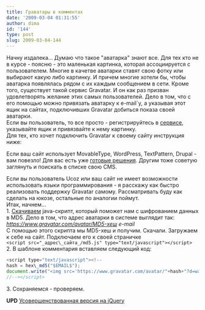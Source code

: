 ```yaml
---
title: Граватары в комментах
date: '2009-03-04 01:31:55'
author: dima
id: '144'
type: post
slug: 2009-03-04-144
---
```


Начну издалека... Думаю что такое "аватарка" знают все. Для тех кто не в курсе - поясню - это маленькая картинка, которая ассоциируется с пользователем. Многие в качетве аватарки ставят свою фотку или выбирают какую либо картинку. И причем многие хотели бы, чтобы аватарка появлялась рядом с их каждым сообщением в сети. Кроме того, существует такой сервис Gravatar. И он как раз призван удовлетворять желание этих самых пользователей. Дело в том, что с его помощью можно привязать аватарку к e-mail\`у, а указывая этот ящик на сайтах, подключивших Gravatar добиться показа своей аватарки.  
Если вы пользователь, то все просто - регистрируйтесь в [сервисе](https://gravatar.com), указывайте ящик и привязвайте к нему картинку.  
Для тех, кто хочет подключить Gravatar к своему сайту инструкция ниже:

Если ваш сайт использует MovableType, WordPress, TextPattern, Drupal - вам повезло! Для вас есть уже [готовые решения](https://en.gravatar.com/site/implement). Другим тоже советую заглянуть и поискать в списке свою CMS.

Если вы пользователь Ucoz или ваш сайт не имеет возможности использовать языки программирования - я расскажу как быстро реализовать поддержку Gravatar самому. Рассматривать буду как сделать на юкозе, остальные по аналогии поймут.  
Итак, начнем...  
1\. [Скачиваем](https://pajhome.org.uk/crypt/md5/md5.js) java-скрипт, который поможет нам с шифрованием данных в MD5. Дело в том, что адрес аватарки в системе выглядит так: _https://www.gravatar.com/avatar/MD5-хеш e-mail_  
С помощью этого скрипта мы MD5-хеш и получим. Скачали. Загружаем к себе на сайт. Подключаем его к своей страничке  
`<script src="_адрес\_сайта_/md5.js" type="text/javascript"></script> ` 
2\. В шаблоне комментария вставляем следующий код:  
```js
<script type="text/javascript"><!--  
hash = hex\_md5("$EMAIL$");  
document.write("<img src='https://www.gravatar.com/avatar/"+hash+"?d=wavatar&s=80&r=g'>");  
//--></script>  
  ```
3\. Сохраняемся - проверяем.

**UPD** [Усовершенствованная версия на jQuery](https://my-html.ru/blog/gravatar_v_kommentarijakh_na_jquery/2010-01-10-7)